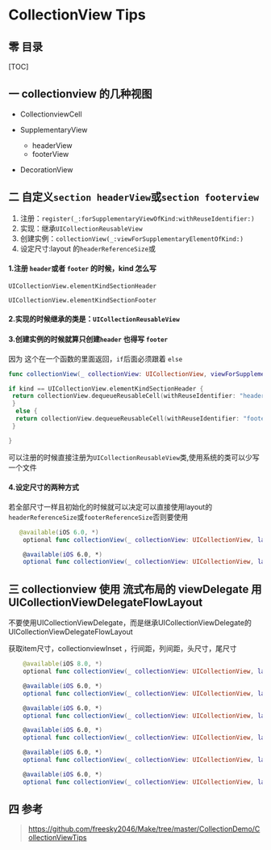 # CollectionView Tips

## 零 目录

[TOC]

## 一 collectionview 的几种视图

- CollectionviewCell

- SupplementaryView
  - headerView
  - footerView
- DecorationView

## 二 自定义`section headerView`或`section footerview`

1. 注册：`register(_:forSupplementaryViewOfKind:withReuseIdentifier:)`
2. 实现：继承`UICollectionReusableView`
3. 创建实例：`collectionView(_:viewForSupplementaryElementOfKind:)`
4. 设定尺寸:layout 的`headerReferenceSize`或

#### 1.注册 `header`或者 `footer` 的时候，kind 怎么写

`UICollectionView.elementKindSectionHeader`

`UICollectionView.elementKindSectionFooter`

#### 2.实现的时候继承的类是：`UICollectionReusableView`

#### 3.创建实例的时候就算只创建`header` 也得写 `footer`

因为 这个在一个函数的里面返回，`if`后面必须跟着 `else`

```swift
func collectionView(_ collectionView: UICollectionView, viewForSupplementaryElementOfKind kind: String, at indexPath: IndexPath) -> UICollectionReusableView {

if kind == UICollectionView.elementKindSectionHeader {
 return collectionView.dequeueReusableCell(withReuseIdentifier: "header", for: indexPath)
 }
  else {
  return collectionView.dequeueReusableCell(withReuseIdentifier: "footer", for: indexPath)
 }

}


```

可以注册的时候直接注册为`UICollectionReusableView`类,使用系统的类可以少写一个文件

#### 4.设定尺寸的两种方式

   若全部尺寸一样且初始化的时候就可以决定可以直接使用layout的`headerReferenceSize`或`footerReferenceSize`否则要使用

```swift
   @available(iOS 6.0, *)
    optional func collectionView(_ collectionView: UICollectionView, layout collectionViewLayout: UICollectionViewLayout, referenceSizeForHeaderInSection section: Int) -> CGSize

    @available(iOS 6.0, *)
    optional func collectionView(_ collectionView: UICollectionView, layout collectionViewLayout: UICollectionViewLayout, referenceSizeForFooterInSection section: Int) -> CGSize
```

## 三 collectionview 使用 流式布局的 viewDelegate 用UICollectionViewDelegateFlowLayout

不要使用UICollectionViewDelegate，而是继承UICollectionViewDelegate的UICollectionViewDelegateFlowLayout

获取item尺寸，collectionviewInset ，行间距，列间距，头尺寸，尾尺寸

```swift
    @available(iOS 8.0, *)
    optional func collectionView(_ collectionView: UICollectionView, layout collectionViewLayout: UICollectionViewLayout, sizeForItemAt indexPath: IndexPath) -> CGSize

    @available(iOS 6.0, *)
    optional func collectionView(_ collectionView: UICollectionView, layout collectionViewLayout: UICollectionViewLayout, insetForSectionAt section: Int) -> UIEdgeInsets

    @available(iOS 6.0, *)
    optional func collectionView(_ collectionView: UICollectionView, layout collectionViewLayout: UICollectionViewLayout, minimumLineSpacingForSectionAt section: Int) -> CGFloat

    @available(iOS 6.0, *)
    optional func collectionView(_ collectionView: UICollectionView, layout collectionViewLayout: UICollectionViewLayout, minimumInteritemSpacingForSectionAt section: Int) -> CGFloat

    @available(iOS 6.0, *)
    optional func collectionView(_ collectionView: UICollectionView, layout collectionViewLayout: UICollectionViewLayout, referenceSizeForHeaderInSection section: Int) -> CGSize

    @available(iOS 6.0, *)
    optional func collectionView(_ collectionView: UICollectionView, layout collectionViewLayout: UICollectionViewLayout, referenceSizeForFooterInSection section: Int) -> CGSize
```



## 四 参考

> https://github.com/freesky2046/Make/tree/master/CollectionDemo/CollectionViewTips

